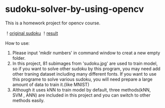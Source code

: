 # sudoku-solver-by-using-opencv
This is a homework project for opencv course.

！[original sudoku](https://github.com/shabiouyang/sudoku-solver-by-using-opencv/blob/master/sudoku.jpg)
！[result](https://github.com/shabiouyang/sudoku-solver-by-using-opencv/blob/master/result.jpg)

How to use:
1. Please input 'mkdir numbers' in command window to creat a new empty folder.
2. In this project, 81 subimages from 'sudoku.jpg' are used to train model, so if you want to solve other sudoku by this program, you may need add other traning dataset including many different fonts. If you want to use this programe to solve various sudoku, you will need prepare a large amount of data to train it.(like MNIST)
3. Although it uses kNN to train model by default, three methods(kNN, SVM , ANN) are included in this project and you can switch to other methods easily.
